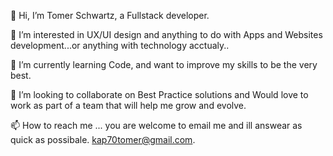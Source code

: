 👋 Hi, I’m Tomer Schwartz, a Fullstack developer.

👀 I’m interested in UX/UI design and anything to do with Apps and Websites development...or anything with technology acctualy..

🌱 I’m currently learning Code, and want to improve my skills to be the very best. 

💞️ I’m looking to collaborate on Best Practice solutions and Would love to work as part of a team that will help me grow and evolve.

📫 How to reach me ... you are welcome to email me and ill answear as quick as possibale.
kap70tomer@gmail.com.


